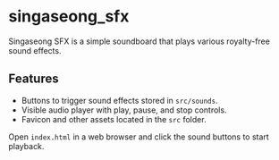# singaseong_sfx

Singaseong SFX is a simple soundboard that plays various royalty-free sound effects.

## Features

- Buttons to trigger sound effects stored in `src/sounds`.
- Visible audio player with play, pause, and stop controls.
- Favicon and other assets located in the `src` folder.

Open `index.html` in a web browser and click the sound buttons to start playback.
